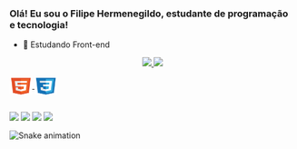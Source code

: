 ### Olá! Eu sou o Filipe Hermenegildo, estudante de programação e tecnologia!

- 🌱 Estudando Front-end

<div align="center">
  <a href="https://github.com/filipetech0x1">
  <img height="180em" src="https://github-readme-stats.vercel.app/api?username=filipetech0x1&show_icons=true&theme=dark&include_all_commits=true&count_private=true"/>
  <img height="180em" src="https://github-readme-stats.vercel.app/api/top-langs/?username=filipetech0x1&layout=compact&langs_count=7&theme=dark"/>
</div>
  
  <div style="display: inline_block"><br>
  <img align="center" alt="Filipe-HTML" height="30" width="40" src="https://raw.githubusercontent.com/devicons/devicon/master/icons/html5/html5-original.svg">
  <img align="center" alt="Filipe-CSS" height="30" width="40" src="https://raw.githubusercontent.com/devicons/devicon/master/icons/css3/css3-original.svg">
</div>
  
  ##
  
 <div>
   <a href="https://www.youtube.com/channel/UCRWk1VTeryYJxxYVarDCSlA" target="_blank"><img src="https://img.shields.io/badge/YouTube-FF0000?style=for-the-badge&logo=youtube&logoColor=white" target="_blank"></a>
  <a href="https://www.instagram.com/filipehcunha/" target="_blank"><img src="https://img.shields.io/badge/-Instagram-%23E4405F?style=for-the-badge&logo=instagram&logoColor=white" target="_blank"></a>
  <a href = "mailto:filipetech01@gmail.com"><img src="https://img.shields.io/badge/-Gmail-%23333?style=for-the-badge&logo=gmail&logoColor=white" target="_blank"></a>
  <a href="https://www.linkedin.com/in/filipe-hermenegildo-5474531a9/" target="_blank"><img src="https://img.shields.io/badge/-LinkedIn-%230077B5?style=for-the-badge&logo=linkedin&logoColor=white" target="_blank"></a> 
     
 </div>
  
  ![Snake animation](https://github.com/filipetech0x1/filipetech0x1/blob/output/github-contribution-grid-snake.svg)
